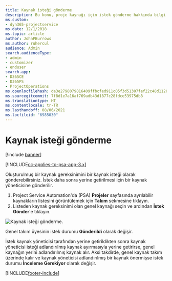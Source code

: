 ```yaml
---
title: Kaynak isteği gönderme
description: Bu konu, proje kaynağı için istek gönderme hakkında bilgi sağlar.
ms.custom:
- dyn365-projectservice
ms.date: 12/1/2018
ms.topic: article
author: JohnPBurrows
ms.author: ruhercul
audience: Admin
search.audienceType:
- admin
- customizer
- enduser
search.app:
- D365CE
- D365PS
- ProjectOperations
ms.openlocfilehash: da3e2798079816409ffbcfed911c05f3d51307fef22c48d112802927828faeb2
ms.sourcegitcommit: 7f8d1e7a16af769adb43d1877c28fdce53975db8
ms.translationtype: HT
ms.contentlocale: tr-TR
ms.lasthandoff: 08/06/2021
ms.locfileid: "6985030"
---
```

# <a name="submitting-a-resource-request"></a>Kaynak isteği gönderme

[!include [banner](../includes/psa-now-project-operations.md)]

[!INCLUDE[cc-applies-to-psa-app-3.x](../includes/cc-applies-to-psa-app-3x.md)]

Oluşturulmuş bir kaynak gereksinimini bir kaynak isteği olarak gönderebilirsiniz. İstek daha sonra yerine getirilmesi için bir kaynak yöneticisine gönderilir.

1. Project Service Automation'da (PSA) **Projeler** sayfasında ayrılabilir kaynakların listesini görüntülemek için **Takım** sekmesine tıklayın. 
2. Listeden kaynak gereksinimi olan genel kaynağı seçin ve ardından **İstek Gönder**'e tıklayın.

![Kaynak isteği gönderme.](media/RM-how-to-18.png)

Genel takım üyesinin istek durumu **Gönderildi** olarak değişir.

İstek kaynak yöneticisi tarafından yerine getirildikten sonra kaynak yöneticisi isteği adlandırılmış kaynak ayırmasıyla yerine getirirse, genel kaynağın yerini adlandırılmış kaynak alır. Aksi takdirde, genel kaynak takım üzerinde kalır ve kaynak yöneticisi adlandırılmış bir kaynak önermişse istek durumu **İnceleme Gerekiyor** olarak değişir.


[!INCLUDE[footer-include](../includes/footer-banner.md)]